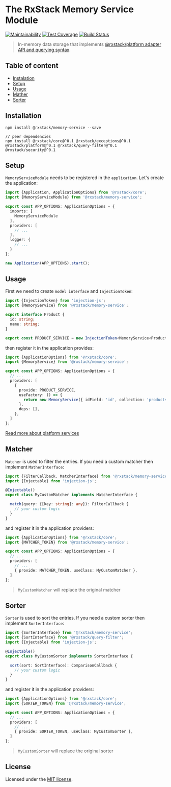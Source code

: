 # The RxStack Memory Service Module

[![Maintainability](https://api.codeclimate.com/v1/badges/9e8e95e4e45995eb5ddf/maintainability)](https://codeclimate.com/github/rxstack/memory-service/maintainability)
[![Test Coverage](https://api.codeclimate.com/v1/badges/9e8e95e4e45995eb5ddf/test_coverage)](https://codeclimate.com/github/rxstack/memory-service/test_coverage)
[![Build Status](https://travis-ci.org/rxstack/memory-service.svg?branch=master)](https://travis-ci.org/rxstack/memory-service)

> In-memory data storage that implements [@rxstack/platform adapter API and querying syntax](https://github.com/rxstack/rxstack/tree/master/packages/platform#services).

## Table of content

- [Instalation](#instalation)
- [Setup](#setup)
- [Usage](#usage)
- [Mather](#matcher)
- [Sorter](#sorter)

## <a name="instalation"></a> Installation

```
npm install @rxstack/memory-service --save

// peer dependencies
npm install @rxstack/core@^0.1 @rxstack/exceptions@^0.1 @rxstack/platform@^0.1 @rxstack/query-filter@^0.1 @rxstack/security@^0.1
```

## <a name="setup"></a>  Setup
`MemoryServiceModule` needs to be registered in the `application`. Let's create the application:

```typescript
import {Application, ApplicationOptions} from '@rxstack/core';
import {MemoryServiceModule} from '@rxstack/memory-service';

export const APP_OPTIONS: ApplicationOptions = {
  imports: [
    MemoryServiceModule
  ],
  providers: [
    // ...
  ],
  logger: {
    // ...
  }
};

new Application(APP_OPTIONS).start();
```

## <a name="usage"></a>  Usage

First we need to create `model interface` and `InjectionToken`:

```typescript
import {InjectionToken} from 'injection-js';
import {MemoryService} from '@rxstack/memory-service';

export interface Product {
  id: string;
  name: string;
}

export const PRODUCT_SERVICE = new InjectionToken<MemoryService<Product>>('PRODUCT_SERVICE');
```

then register it in the application provides:

```typescript
import {ApplicationOptions} from '@rxstack/core';
import {MemoryService} from '@rxstack/memory-service';

export const APP_OPTIONS: ApplicationOptions = {
  // ...
  providers: [
    {
      provide: PRODUCT_SERVICE,
      useFactory: () => {
        return new MemoryService({ idField: 'id', collection: 'products', defaultLimit: 25 });
      },
      deps: [],
    },
  ]
};
```

[Read more about platform services](https://github.com/rxstack/rxstack/tree/master/packages/platform#services)

## <a name="matcher"></a>  Matcher
`Matcher` is used to filter the entries. If you need a custom matcher then implement `MatherInterface`:

```typescript
import {FilterCallback, MatcherInterface} from '@rxstack/memory-service';
import {Injectable} from 'injection-js';

@Injectable()
export class MyCustomMatcher implements MatcherInterface {

  match(query: {[key: string]: any}): FilterCallback {
    // your custom logic
  }
}
```

and register it in the application providers:

```typescript
import {ApplicationOptions} from '@rxstack/core';
import {MATCHER_TOKEN} from '@rxstack/memory-service';

export const APP_OPTIONS: ApplicationOptions = {
  // ...
  providers: [
    // ...
    { provide: MATCHER_TOKEN, useClass: MyCustomMatcher },
  ]
};
```

> `MyCustomMatcher` will replace the original matcher


## <a name="sorter"></a>  Sorter
`Sorter` is used to sort the entries. If you need a custom sorter then implement `SorterInterface`:

```typescript
import {SorterInterface} from '@rxstack/memory-service';
import {SortInterface} from '@rxstack/query-filter';
import {Injectable} from 'injection-js';

@Injectable()
export class MyCustomSorter implements SorterInterface {

  sort(sort: SortInterface): ComparisonCallback {
    // your custom logic
  }
}
```

and register it in the application providers:

```typescript
import {ApplicationOptions} from '@rxstack/core';
import {SORTER_TOKEN} from '@rxstack/memory-service';

export const APP_OPTIONS: ApplicationOptions = {
  // ...
  providers: [
    // ...
    { provide: SORTER_TOKEN, useClass: MyCustomSorter },
  ]
};
```

> `MyCustomSorter` will replace the original sorter

## License

Licensed under the [MIT license](LICENSE).

